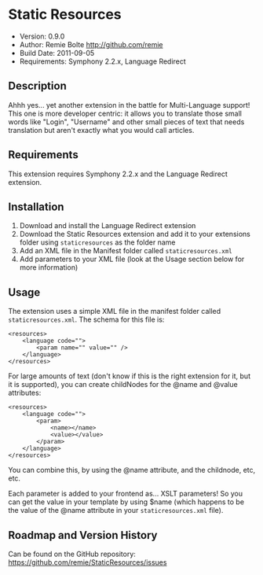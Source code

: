 # Static Resources

* Version: 0.9.0
* Author: Remie Bolte <http://github.com/remie>
* Build Date: 2011-09-05
* Requirements: Symphony 2.2.x, Language Redirect

## Description

Ahhh yes... yet another extension in the battle for Multi-Language support!
This one is more developer centric: it allows you to translate those small words 
like "Login", "Username" and other small pieces of text that needs translation
but aren't exactly what you would call articles.

## Requirements

This extension requires Symphony 2.2.x and the Language Redirect extension.

## Installation

1. Download and install the Language Redirect extension
2. Download the Static Resources extension and add it to your extensions folder using `staticresources` as the folder name
3. Add an XML file in the Manifest folder called `staticresources.xml`
4. Add parameters to your XML file (look at the Usage section below for more information)

## Usage

The extension uses a simple XML file in the manifest folder called `staticresources.xml`.
The schema for this file is:

	<resources>
		<language code="">
			<param name="" value="" />
		</language>
	</resources>

For large amounts of text (don't know if this is the right extension for it, but it is supported), 
you can create childNodes for the @name and @value attributes:

	<resources>
		<language code="">
			<param>
				<name></name>
				<value></value>
			</param>
		</language>
	</resources>

You can combine this, by using the @name attribute, and the <value> childnode, etc, etc.

Each parameter is added to your frontend as... XSLT parameters!
So you can get the value in your template by using $name (which happens to be the value of the @name 
attribute in your `staticresources.xml` file).

## Roadmap and Version History

Can be found on the GitHub repository: https://github.com/remie/StaticResources/issues
